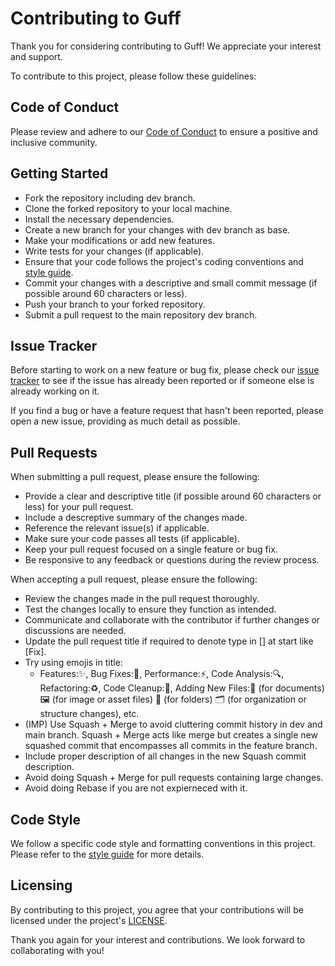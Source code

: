# Contributing to Guff

Thank you for considering contributing to Guff! We appreciate your interest and support. 

To contribute to this project, please follow these guidelines:

## Code of Conduct

Please review and adhere to our [Code of Conduct](CODE_OF_CONDUCT.md) to ensure a positive and inclusive community.

## Getting Started

- Fork the repository including dev branch.
- Clone the forked repository to your local machine.
- Install the necessary dependencies.
- Create a new branch for your changes with dev branch as base.
- Make your modifications or add new features.
- Write tests for your changes (if applicable).
- Ensure that your code follows the project's coding conventions and [style guide](STYLE_GUIDE.md).
- Commit your changes with a descriptive and small commit message (if possible around 60 characters or less).
- Push your branch to your forked repository.
- Submit a pull request to the main repository dev branch.

## Issue Tracker

Before starting to work on a new feature or bug fix, please check our [issue tracker](https://github.com/PureInfoApps/guff-client/issues) to see if the issue has already been reported or if someone else is already working on it.

If you find a bug or have a feature request that hasn't been reported, please open a new issue, providing as much detail as possible.

## Pull Requests

When submitting a pull request, please ensure the following:

- Provide a clear and descriptive title (if possible around 60 characters or less) for your pull request.
- Include a descreptive summary of the changes made.
- Reference the relevant issue(s) if applicable.
- Make sure your code passes all tests (if applicable).
- Keep your pull request focused on a single feature or bug fix.
- Be responsive to any feedback or questions during the review process.

When accepting a pull request, please ensure the following:

- Review the changes made in the pull request thoroughly.
- Test the changes locally to ensure they function as intended.
- Communicate and collaborate with the contributor if further changes or discussions are needed.
- Update the pull request title if required to denote type in [] at start like [Fix].
- Try using emojis in title:
  - Features:✨, Bug Fixes:🐛, Performance:⚡, Code Analysis:🔍, Refactoring:♻️, Code Cleanup:🧹, Adding New Files:📝 (for documents)🖼️ (for image or asset files) 📁 (for folders) 🗂️ (for organization or structure changes), etc.
- (IMP) Use Squash + Merge to avoid cluttering commit history in dev and main branch. Squash + Merge acts like merge but creates a single new squashed commit that encompasses all commits in the feature branch.
- Include proper description of all changes in the new Squash commit description.
- Avoid doing Squash + Merge for pull requests containing large changes.
- Avoid doing Rebase if you are not expierneced with it.

## Code Style

We follow a specific code style and formatting conventions in this project. Please refer to the [style guide](STYLE_GUIDE.md) for more details.

## Licensing

By contributing to this project, you agree that your contributions will be licensed under the project's [LICENSE](LICENSE).

Thank you again for your interest and contributions. We look forward to collaborating with you!
